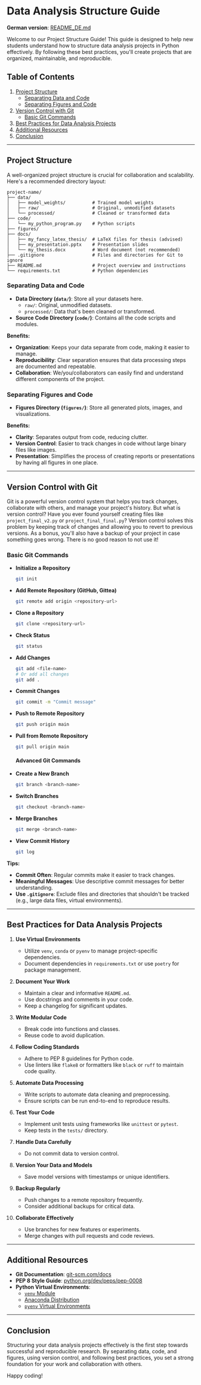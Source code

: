 # Data Analysis Structure Guide

**German version**: [README_DE.md](README_de.md)

Welcome to our Project Structure Guide! This guide is designed to
help new students understand how to structure data analysis projects in Python
effectively. By following these best practices, you'll create projects that are
organized, maintainable, and reproducible.

## Table of Contents

1. [Project Structure](#project-structure)
   - [Separating Data and Code](#separating-data-and-code)
   - [Separating Figures and Code](#separating-figures-and-code)
2. [Version Control with Git](#version-control-with-git)
   - [Basic Git Commands](#basic-git-commands)
3. [Best Practices for Data Analysis Projects](#best-practices-for-data-analysis-projects)
4. [Additional Resources](#additional-resources)
5. [Conclusion](#conclusion)

---

## Project Structure

A well-organized project structure is crucial for collaboration and
scalability. Here's a recommended directory layout:

```
project-name/
├── data/
│   ├── model_weights/          # Trained model weights
│   ├── raw/                    # Original, unmodified datasets
│   └── processed/              # Cleaned or transformed data
├── code/
│   └── my_python_program.py    # Python scripts
├── figures/
├── docs/
│   ├── my_fancy_latex_thesis/  # LaTeX files for thesis (advised)
│   ├── my_presentation.pptx    # Presentation slides
│   └── my_thesis.docx          # Word document (not recommended)
├── .gitignore                  # Files and directories for Git to ignore
├── README.md                   # Project overview and instructions
└── requirements.txt            # Python dependencies
```

### Separating Data and Code

- **Data Directory (`data/`)**: Store all your datasets here.
  - `raw/`: Original, unmodified datasets.
  - `processed/`: Data that's been cleaned or transformed.
- **Source Code Directory (`code/`)**: Contains all the code scripts and modules.

**Benefits:**

- **Organization**: Keeps your data separate from code, making it easier to manage.
- **Reproducibility**: Clear separation ensures that data processing steps are documented and repeatable.
- **Collaboration**: We/you/collaborators can easily find and understand different components of the project.

### Separating Figures and Code

- **Figures Directory (`figures/`)**: Store all generated plots, images, and visualizations.

**Benefits:**

- **Clarity**: Separates output from code, reducing clutter.
- **Version Control**: Easier to track changes in code without large binary files like images.
- **Presentation**: Simplifies the process of creating reports or presentations by having all figures in one place.

---

## Version Control with Git

Git is a powerful version control system that helps you track changes,
collaborate with others, and manage your project's history. But what is version
control? Have you ever found yourself creating files like `project_final_v2.py`
or `project_final_final.py`? Version control solves this problem by keeping
track of changes and allowing you to revert to previous versions. As a bonus,
you'll also have a backup of your project in case something goes wrong. There
is no good reason to not use it!

### Basic Git Commands

- **Initialize a Repository**

  ```bash
  git init
  ```

- **Add Remote Repository (GitHub, Gittea)**

  ```bash
  git remote add origin <repository-url>
  ```

- **Clone a Repository**

  ```bash
  git clone <repository-url>
  ```

- **Check Status**

  ```bash
  git status
  ```

- **Add Changes**

  ```bash
  git add <file-name>
  # Or add all changes
  git add .
  ```

- **Commit Changes**

  ```bash
  git commit -m "Commit message"
  ```

- **Push to Remote Repository**

  ```bash
  git push origin main
  ```

- **Pull from Remote Repository**

  ```bash
  git pull origin main
  ```
  #### Advanced Git Commands

- **Create a New Branch**

  ```bash
  git branch <branch-name>
  ```

- **Switch Branches**

  ```bash
  git checkout <branch-name>
  ```

- **Merge Branches**

  ```bash
  git merge <branch-name>
  ```

- **View Commit History**

  ```bash
  git log
  ```

**Tips:**

- **Commit Often**: Regular commits make it easier to track changes.
- **Meaningful Messages**: Use descriptive commit messages for better understanding.
- **Use `.gitignore`**: Exclude files and directories that shouldn't be tracked (e.g., large data files, virtual environments).

---

## Best Practices for Data Analysis Projects

1. **Use Virtual Environments**

   - Utilize `venv`, `conda` or `pyenv` to manage project-specific dependencies.
   - Document dependencies in `requirements.txt` or use `poetry` for package management.

2. **Document Your Work**

   - Maintain a clear and informative `README.md`.
   - Use docstrings and comments in your code.
   - Keep a changelog for significant updates.

3. **Write Modular Code**

   - Break code into functions and classes.
   - Reuse code to avoid duplication.

4. **Follow Coding Standards**

   - Adhere to PEP 8 guidelines for Python code.
   - Use linters like `flake8` or formatters like `black` or `ruff` to maintain code quality.

5. **Automate Data Processing**

   - Write scripts to automate data cleaning and preprocessing.
   - Ensure scripts can be run end-to-end to reproduce results.

6. **Test Your Code**

   - Implement unit tests using frameworks like `unittest` or `pytest`.
   - Keep tests in the `tests/` directory.

7. **Handle Data Carefully**

   - Do not commit data to version control.

8. **Version Your Data and Models**

   - Save model versions with timestamps or unique identifiers.

9. **Backup Regularly**

   - Push changes to a remote repository frequently.
   - Consider additional backups for critical data.

10. **Collaborate Effectively**

    - Use branches for new features or experiments.
    - Merge changes with pull requests and code reviews.

---

## Additional Resources

- **Git Documentation**: [git-scm.com/docs](https://git-scm.com/docs)
- **PEP 8 Style Guide**: [python.org/dev/peps/pep-0008](https://www.python.org/dev/peps/pep-0008/)
- **Python Virtual Environments**:
  - [`venv` Module](https://docs.python.org/3/library/venv.html)
  - [Anaconda Distribution](https://www.anaconda.com/products/distribution)
  - [`pyenv` Virtual Environments](https://github.com/pyenv/pyenv)

---

## Conclusion

Structuring your data analysis projects effectively is the first step towards
successful and reproducible research. By separating data, code, and figures,
using version control, and following best practices, you set a strong
foundation for your work and collaboration with others.

Happy coding!
